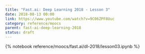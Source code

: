 ```yaml
---
title: "Fast.ai: Deep Learning 2018 - Lesson 3"
date: 2018-08-13 00:00
link: https://www.youtube.com/watch?v=9C06ZPF8Uuc
category: reference/moocs
parent: fast-ai-deep-learning-2018
status: draft
---
```


{% notebook reference/moocs/fast.ai/dl-2018/lesson03.ipynb %}
